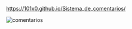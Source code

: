https://101x0.github.io/Sistema_de_comentarios/

![comentarios](https://user-images.githubusercontent.com/101824483/162977910-3f2d0d89-213d-4548-92f0-b8a06de1cb04.png)
